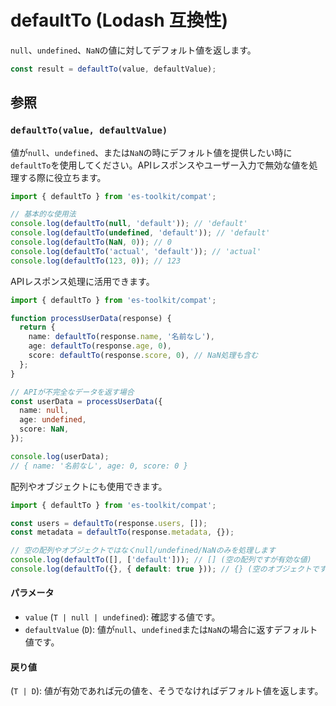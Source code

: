 # defaultTo (Lodash 互換性)

`null`、`undefined`、`NaN`の値に対してデフォルト値を返します。

```typescript
const result = defaultTo(value, defaultValue);
```

## 参照

### `defaultTo(value, defaultValue)`

値が`null`、`undefined`、または`NaN`の時にデフォルト値を提供したい時に`defaultTo`を使用してください。APIレスポンスやユーザー入力で無効な値を処理する際に役立ちます。

```typescript
import { defaultTo } from 'es-toolkit/compat';

// 基本的な使用法
console.log(defaultTo(null, 'default')); // 'default'
console.log(defaultTo(undefined, 'default')); // 'default'
console.log(defaultTo(NaN, 0)); // 0
console.log(defaultTo('actual', 'default')); // 'actual'
console.log(defaultTo(123, 0)); // 123
```

APIレスポンス処理に活用できます。

```typescript
import { defaultTo } from 'es-toolkit/compat';

function processUserData(response) {
  return {
    name: defaultTo(response.name, '名前なし'),
    age: defaultTo(response.age, 0),
    score: defaultTo(response.score, 0), // NaN処理も含む
  };
}

// APIが不完全なデータを返す場合
const userData = processUserData({
  name: null,
  age: undefined,
  score: NaN,
});

console.log(userData);
// { name: '名前なし', age: 0, score: 0 }
```

配列やオブジェクトにも使用できます。

```typescript
import { defaultTo } from 'es-toolkit/compat';

const users = defaultTo(response.users, []);
const metadata = defaultTo(response.metadata, {});

// 空の配列やオブジェクトではなくnull/undefined/NaNのみを処理します
console.log(defaultTo([], ['default'])); // [] (空の配列ですが有効な値)
console.log(defaultTo({}, { default: true })); // {} (空のオブジェクトですが有効な値)
```

#### パラメータ

- `value` (`T | null | undefined`): 確認する値です。
- `defaultValue` (`D`): 値が`null`、`undefined`または`NaN`の場合に返すデフォルト値です。

#### 戻り値

(`T | D`): 値が有効であれば元の値を、そうでなければデフォルト値を返します。
